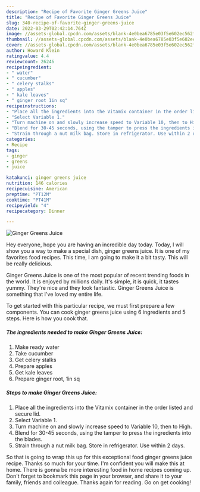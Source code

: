 ```yaml
---
description: "Recipe of Favorite Ginger Greens Juice"
title: "Recipe of Favorite Ginger Greens Juice"
slug: 340-recipe-of-favorite-ginger-greens-juice
date: 2022-03-29T02:42:14.764Z
image: //assets-global.cpcdn.com/assets/blank-4e0bea6785e03f5e602ec562f230caae08da540cada707380b4fe1bbebba43da.png
thumbnail: //assets-global.cpcdn.com/assets/blank-4e0bea6785e03f5e602ec562f230caae08da540cada707380b4fe1bbebba43da.png
cover: //assets-global.cpcdn.com/assets/blank-4e0bea6785e03f5e602ec562f230caae08da540cada707380b4fe1bbebba43da.png
author: Howard Klein
ratingvalue: 4.4
reviewcount: 26246
recipeingredient:
- " water"
- " cucumber"
- " celery stalks"
- " apples"
- " kale leaves"
- " ginger root 1in sq"
recipeinstructions:
- "Place all the ingredients into the Vitamix container in the order listed and secure lid."
- "Select Variable 1."
- "Turn machine on and slowly increase speed to Variable 10, then to High."
- "Blend for 30-45 seconds, using the tamper to press the ingredients into the blades."
- "Strain through a nut milk bag. Store in refrigerator. Use within 2 days."
categories:
- Recipe
tags:
- ginger
- greens
- juice

katakunci: ginger greens juice 
nutrition: 146 calories
recipecuisine: American
preptime: "PT12M"
cooktime: "PT41M"
recipeyield: "4"
recipecategory: Dinner

---
```



![Ginger Greens Juice](//assets-global.cpcdn.com/assets/blank-4e0bea6785e03f5e602ec562f230caae08da540cada707380b4fe1bbebba43da.png)

Hey everyone, hope you are having an incredible day today. Today, I will show you a way to make a special dish, ginger greens juice. It is one of my favorites food recipes. This time, I am going to make it a bit tasty. This will be really delicious.



Ginger Greens Juice is one of the most popular of recent trending foods in the world. It is enjoyed by millions daily. It's simple, it is quick, it tastes yummy. They're nice and they look fantastic. Ginger Greens Juice is something that I've loved my entire life.


To get started with this particular recipe, we must first prepare a few components. You can cook ginger greens juice using 6 ingredients and 5 steps. Here is how you cook that.

<!--inarticleads1-->

##### The ingredients needed to make Ginger Greens Juice:

1. Make ready  water
1. Take  cucumber
1. Get  celery stalks
1. Prepare  apples
1. Get  kale leaves
1. Prepare  ginger root, 1in sq




<!--inarticleads2-->

##### Steps to make Ginger Greens Juice:

1. Place all the ingredients into the Vitamix container in the order listed and secure lid.
1. Select Variable 1.
1. Turn machine on and slowly increase speed to Variable 10, then to High.
1. Blend for 30-45 seconds, using the tamper to press the ingredients into the blades.
1. Strain through a nut milk bag. Store in refrigerator. Use within 2 days.




So that is going to wrap this up for this exceptional food ginger greens juice recipe. Thanks so much for your time. I'm confident you will make this at home. There is gonna be more interesting food in home recipes coming up. Don't forget to bookmark this page in your browser, and share it to your family, friends and colleague. Thanks again for reading. Go on get cooking!
